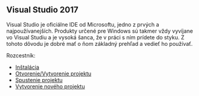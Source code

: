 ## Visual Studio 2017

Visual Studio je oficiálne IDE od Microsoftu, jedno z prvých a najpoužívanejších. Produkty určené pre Windows sú takmer vždy vyvíjane vo Visual Studiu a je vysoká šanca, že v práci s ním prídete do styku. Z tohoto dôvodu je dobré mať o ňom základný prehľad a vedieť ho používať.

Rozcestník:

* [Inštalácia](../visual-studio-2015/installation.md)
* [Otvorenie/Vytvorenie projektu](../visual-studio-2015/compilation.md)
* [Spustenie projektu](../visual-studio-2015/run.md)
* [Vytvorenie nového projektu](../visual-studio-2015/create.md)



